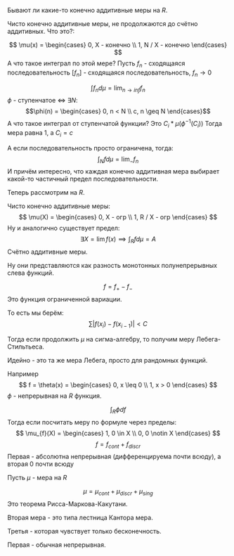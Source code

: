 Бывают ли какие-то конечно аддитивные меры на $R$.

Чисто конечно аддитивные меры, не продолжаются до счётно аддитивных. Что это?:

$$
\mu(x) = \begin{cases}
0, X - конечно \\
1, N / X - конечно
\end{cases}
$$
А что такое интеграл по этой мере?
Пусть $f_{n}$ - сходящаяся последовательность
$[f_{n}]$ - сходящаяся последовательность, $f_{n} \rightarrow 0$

$$
\int f_{n} d \mu = \lim_{n\rightarrow inf} f_{n}
$$
$\phi$ - ступенчатое $\iff$ $\exists N$: $$\phi(n) = \begin{cases}
0, n < N \\
c, n \geq N
\end{cases}$$
А что такое интеграл от ступенчатой функции? Это $C_{i} * \mu(\phi^{-1}(C_{i}))$
Тогда мера равна 1, а $C_{i} = c$

А если последовательность просто ограничена, тогда:
$$
\int_{N} f d\mu = \lim_{-} f_{n}
$$
И причём интересно, что каждая конечно аддитивная мера выбирает какой-то частичный предел последовательности.

Теперь рассмотрим на $R$.

Чисто конечно аддитивные меры:
$$
\mu(X) = \begin{cases}
0, X - огр \\
1, R / X - огр
\end{cases}
$$
Ну и аналогично существует предел:
$$
\exists X = \lim f(x) \implies \int_{R} fd\mu = A
$$
Счётно аддитивные меры.

Ну они представляются как разность монотонных полунепрерывных слева функций.

$$
f = f_{+} - f_{-}
$$
Это функция ограниченной вариации.

То есть мы берём:
$$
\sum\limits |f(x_{i}) - f(x_{i-1})| < C
$$

Тогда если продолжить $\mu$ на сигма-алгебру, то получим меру Лебега-Стильтьеса.

Идейно - это та же мера Лебега, просто для рандомных функций.

Например
$$
f = \theta(x) = \begin{cases}
0, x \leq 0 \\
1, x > 0
\end{cases} 
$$
$\phi$ - непрерывная на $R$ функция.

$$
\int_{R} \phi df
$$
Тогда если посчитать меру по формуле через пределы:
$$
\mu_{f}(X) = \begin{cases}
1, 0 \in X \\
0, 0 \notin X
\end{cases}
$$
$$
f = f_{cont} + f_{discr}
$$
Первая - абсолютна непрерывная (дифференцируема почти всюду), а вторая 0 почти всюду

Пусть $\mu$ - мера на $R$

$$
\mu = \mu_{cont} + \mu_{discr} + \mu_{sing}
$$
Это теорема Рисса-Маркова-Какутани.

Вторая мера - это типа лестница Кантора мера.

Третья - которая чувствует только бесконечность.

Первая - обычная непрерывная.
